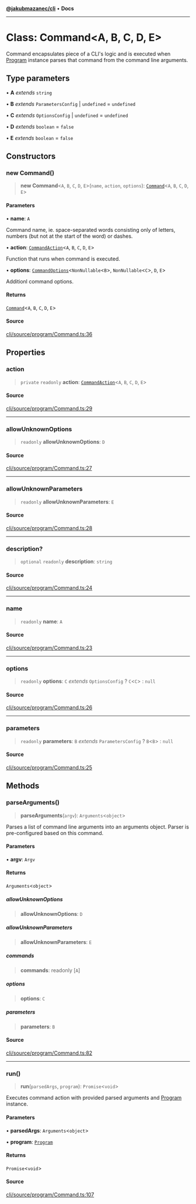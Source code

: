 [**@jakubmazanec/cli**](../README.md) • **Docs**

---

# Class: Command\<A, B, C, D, E\>

Command encapsulates piece of a CLI's logic and is executed when [Program](Program.md) instance
parses that command from the command line arguments.

## Type parameters

• **A** _extends_ `string`

• **B** _extends_ `ParametersConfig` \| `undefined` = `undefined`

• **C** _extends_ `OptionsConfig` \| `undefined` = `undefined`

• **D** _extends_ `boolean` = `false`

• **E** _extends_ `boolean` = `false`

## Constructors

### new Command()

> **new Command**\<`A`, `B`, `C`, `D`, `E`\>(`name`, `action`, `options`):
> [`Command`](Command.md)\<`A`, `B`, `C`, `D`, `E`\>

#### Parameters

• **name**: `A`

Command name, ie. space-separated words consisting only of letters, numbers (but not at the start of
the word) or dashes.

• **action**: [`CommandAction`](../type-aliases/CommandAction.md)\<`A`, `B`, `C`, `D`, `E`\>

Function that runs when command is executed.

• **options**: [`CommandOptions`](../type-aliases/CommandOptions.md)\<`NonNullable`\<`B`\>,
`NonNullable`\<`C`\>, `D`, `E`\>

Additionl command options.

#### Returns

[`Command`](Command.md)\<`A`, `B`, `C`, `D`, `E`\>

#### Source

[cli/source/program/Command.ts:36](https://github.com/jakubmazanec/js-tools/blob/9580d5f68de35b95719fd49b679b2d5576d49582/packages/cli/source/program/Command.ts#L36)

## Properties

### action

> `private` `readonly` **action**: [`CommandAction`](../type-aliases/CommandAction.md)\<`A`, `B`,
> `C`, `D`, `E`\>

#### Source

[cli/source/program/Command.ts:29](https://github.com/jakubmazanec/js-tools/blob/9580d5f68de35b95719fd49b679b2d5576d49582/packages/cli/source/program/Command.ts#L29)

---

### allowUnknownOptions

> `readonly` **allowUnknownOptions**: `D`

#### Source

[cli/source/program/Command.ts:27](https://github.com/jakubmazanec/js-tools/blob/9580d5f68de35b95719fd49b679b2d5576d49582/packages/cli/source/program/Command.ts#L27)

---

### allowUnknownParameters

> `readonly` **allowUnknownParameters**: `E`

#### Source

[cli/source/program/Command.ts:28](https://github.com/jakubmazanec/js-tools/blob/9580d5f68de35b95719fd49b679b2d5576d49582/packages/cli/source/program/Command.ts#L28)

---

### description?

> `optional` `readonly` **description**: `string`

#### Source

[cli/source/program/Command.ts:24](https://github.com/jakubmazanec/js-tools/blob/9580d5f68de35b95719fd49b679b2d5576d49582/packages/cli/source/program/Command.ts#L24)

---

### name

> `readonly` **name**: `A`

#### Source

[cli/source/program/Command.ts:23](https://github.com/jakubmazanec/js-tools/blob/9580d5f68de35b95719fd49b679b2d5576d49582/packages/cli/source/program/Command.ts#L23)

---

### options

> `readonly` **options**: `C` _extends_ `OptionsConfig` ? `C`\<`C`\> : `null`

#### Source

[cli/source/program/Command.ts:26](https://github.com/jakubmazanec/js-tools/blob/9580d5f68de35b95719fd49b679b2d5576d49582/packages/cli/source/program/Command.ts#L26)

---

### parameters

> `readonly` **parameters**: `B` _extends_ `ParametersConfig` ? `B`\<`B`\> : `null`

#### Source

[cli/source/program/Command.ts:25](https://github.com/jakubmazanec/js-tools/blob/9580d5f68de35b95719fd49b679b2d5576d49582/packages/cli/source/program/Command.ts#L25)

## Methods

### parseArguments()

> **parseArguments**(`argv`): `Arguments`\<`object`\>

Parses a list of command line arguments into an arguments object. Parser is pre-configured based on
this command.

#### Parameters

• **argv**: `Argv`

#### Returns

`Arguments`\<`object`\>

##### allowUnknownOptions

> **allowUnknownOptions**: `D`

##### allowUnknownParameters

> **allowUnknownParameters**: `E`

##### commands

> **commands**: readonly [`A`]

##### options

> **options**: `C`

##### parameters

> **parameters**: `B`

#### Source

[cli/source/program/Command.ts:82](https://github.com/jakubmazanec/js-tools/blob/9580d5f68de35b95719fd49b679b2d5576d49582/packages/cli/source/program/Command.ts#L82)

---

### run()

> **run**(`parsedArgs`, `program`): `Promise`\<`void`\>

Executes command action with provided parsed arguments and [Program](Program.md) instance.

#### Parameters

• **parsedArgs**: `Arguments`\<`object`\>

• **program**: [`Program`](Program.md)

#### Returns

`Promise`\<`void`\>

#### Source

[cli/source/program/Command.ts:107](https://github.com/jakubmazanec/js-tools/blob/9580d5f68de35b95719fd49b679b2d5576d49582/packages/cli/source/program/Command.ts#L107)
